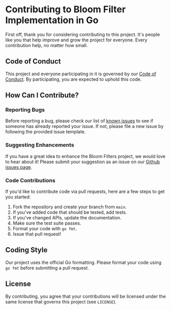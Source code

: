# Contributing to Bloom Filter Implementation in Go

First off, thank you for considering contributing to this project. It's people like you that help improve and grow the project for everyone. Every contribution help, no matter how small.

## Code of Conduct

This project and everyone participating in it is governed by our [Code of Conduct](CODE_OF_CONDUCT.md). By participating, you are expected to uphold this code. 

## How Can I Contribute?

### Reporting Bugs

Before reporting a bug, please check our list of [known issues](https://github.com/pratikpandey21/bloom_filters/issues) to see if someone has already reported your issue. If not, please file a new issue by following the provided issue template.

### Suggesting Enhancements

If you have a great idea to enhance the Bloom Filters project, we would love to hear about it! Please submit your suggestion as an issue on our [Github issues page](https://github.com/pratikpandey21/bloom_filters/issues).

### Code Contributions

If you'd like to contribute code via pull requests, here are a few steps to get you started:

1. Fork the repository and create your branch from `main`.
2. If you've added code that should be tested, add tests.
3. If you've changed APIs, update the documentation.
4. Make sure the test suite passes.
5. Format your code with `go fmt`.
6. Issue that pull request!

## Coding Style

Our project uses the official Go formatting. Please format your code using `go fmt` before submitting a pull request.

## License

By contributing, you agree that your contributions will be licensed under the same license that governs this project (see `LICENSE`).

